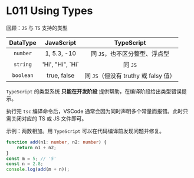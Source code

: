 # L011 Using Types



回顾：`JS` 与 `TS` 支持的类型

| DataType  |          JavaScript          |              TypeScript              |
| :-------: | :--------------------------: | :----------------------------------: |
| `number`  |         1, 5.3, -10          |    同 `JS`，也不区分整型、浮点型     |
| `string`  | 'Hi', "Hi", &grave;Hi&grave; |               同 `JS`                |
| `boolean` |         true, false          | 同 `JS`（但没有 truthy 或 falsy 值） |

`TypeScript` 的类型系统 **只能在开发阶段** 提供帮助，在编译阶段给出类型错误提示。

执行完 `tsc` 编译命令后，VSCode 通常会因为同时声明多个常量而报错。此时只需关闭对应的 TS 或 JS 文件即可。



示例：两数相加。用 `TypeScript` 可以在代码编译前发现问题并修复。

```typescript
function add(n1: number, n2: number) {
    return n1 + n2;
}
const m = 5; // '5'
const n = 2.8;
console.log(add(m + n));
```

